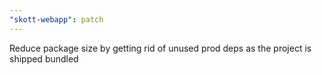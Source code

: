 ```yaml
---
"skott-webapp": patch
---
```


Reduce package size by getting rid of unused prod deps as the project is shipped bundled
